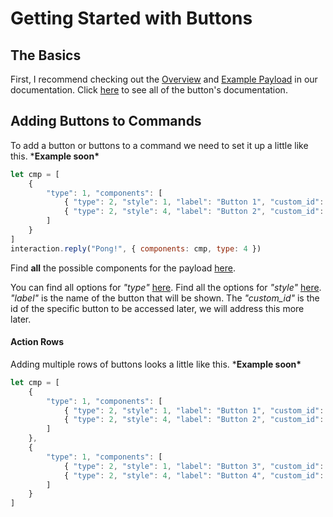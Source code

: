 # Getting Started with Buttons

## The Basics

First, I recommend checking out the [Overview](buttons-documentation.md#overview) and [Example Payload](buttons-documentation.md#example-payload) in our documentation. Click [here](buttons-documentation.md) to see all of the button's documentation.

## Adding Buttons to Commands

To add a button or buttons to a command we need to set it up a little like this. \***Example soon\***

```javascript
let cmp = [
    {
        "type": 1, "components": [
            { "type": 2, "style": 1, "label": "Button 1", "custom_id": "1" }, //this is your first button
            { "type": 2, "style": 4, "label": "Button 2", "custom_id": "2" } //this is your second button
        ]
    }
]
interaction.reply("Pong!", { components: cmp, type: 4 })
```

Find **all** the possible components for the payload [here](buttons-documentation.md#example-payload).

You can find all options for _"type"_ [here](buttons-documentation.md#componenttype). Find all the options for _"style"_ [here](buttons-documentation.md#componentstyle). _"label"_ is the name of the button that will be shown. The _"custom\_id"_ is the id of the specific button to be accessed later, we will address this more later.

#### Action Rows

Adding multiple rows of buttons looks a little like this. \***Example soon\***

```javascript
let cmp = [
    {
        "type": 1, "components": [
            { "type": 2, "style": 1, "label": "Button 1", "custom_id": "1" }, //this is your first button on the first row
            { "type": 2, "style": 4, "label": "Button 2", "custom_id": "2" } //this is your second button on the first row
        ]
    },
    {
        "type": 1, "components": [
            { "type": 2, "style": 1, "label": "Button 3", "custom_id": "11" }, //this is your first button on the second row
            { "type": 2, "style": 4, "label": "Button 4", "custom_id": "22" } //this is your second button on the second row
        ]
    }
]
```

